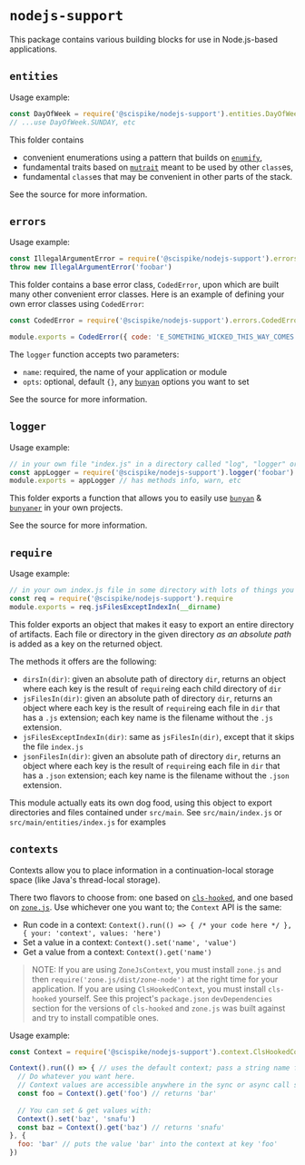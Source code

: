 # `nodejs-support`
This package contains various building blocks for use in Node.js-based applications.

## `entities`

Usage example:
```javascript
const DayOfWeek = require('@scispike/nodejs-support').entities.DayOfWeek
// ...use DayOfWeek.SUNDAY, etc
```

This folder contains
* convenient enumerations using a pattern that builds on [`enumify`](https://www.npmjs.com/package/enumify),
* fundamental traits based on [`mutrait`](https://www.npmjs.com/package/mutrait) meant to be used by other `class`es,
* fundamental `class`es that may be convenient in other parts of the stack.

See the source for more information.

## `errors`

Usage example:
```javascript
const IllegalArgumentError = require('@scispike/nodejs-support').errors.IllegalArgumentError
throw new IllegalArgumentError('foobar')
```

This folder contains a base error class, `CodedError`, upon which are built many other convenient error classes.
Here is an example of defining your own error classes using `CodedError`:

```javascript
const CodedError = require('@scispike/nodejs-support').errors.CodedError

module.exports = CodedError({ code: 'E_SOMETHING_WICKED_THIS_WAY_COMES' })
```

The `logger` function accepts two parameters:
* `name`: required, the name of your application or module
* `opts`: optional, default `{}`, any [`bunyan`](https://www.npmjs.com/package/bunyan) options you want to set

See the source for more information.

## `logger`

Usage example:
```javascript
// in your own file "index.js" in a directory called "log", "logger" or whatever
const appLogger = require('@scispike/nodejs-support').logger('foobar')
module.exports = appLogger // has methods info, warn, etc
```

This folder exports a function that allows you to easily use [`bunyan`](https://www.npmjs.com/package/bunyan) & [`bunyaner`](https://www.npmjs.com/package/bunyaner) in your own projects.

See the source for more information.

## `require`
Usage example:
```javascript
// in your own index.js file in some directory with lots of things you want to export
const req = require('@scispike/nodejs-support').require
module.exports = req.jsFilesExceptIndexIn(__dirname)
```

This folder exports an object that makes it easy to export an entire directory of artifacts.
Each file or directory in the given directory _as an absolute path_ is added as a key on the returned object.

The methods it offers are the following:
* `dirsIn(dir)`: given an absolute path of directory `dir`, returns an object where each key is the result of `require`ing each child directory of `dir`
* `jsFilesIn(dir)`: given an absolute path of directory `dir`, returns an object where each key is the result of `require`ing each file in `dir` that has a `.js` extension; each key name is the filename without the `.js` extension.
* `jsFilesExceptIndexIn(dir)`: same as `jsFilesIn(dir)`, except that it skips the file `index.js`
* `jsonFilesIn(dir)`: given an absolute path of directory `dir`, returns an object where each key is the result of `require`ing each file in `dir` that has a `.json` extension; each key name is the filename without the `.json` extension.

This module actually eats its own dog food, using this object to export directories and files contained under `src/main`.
See `src/main/index.js` or `src/main/entities/index.js` for examples

## `contexts`

Contexts allow you to place information in a continuation-local storage space (like Java's thread-local storage).

There two flavors to choose from: one based on [`cls-hooked`](https://www.npmjs.com/package/cls-hooked), and one based on [`zone.js`](https://www.npmjs.com/package/zone.js).
Use whichever one you want to; the `Context` API is the same:
* Run code in a context: `Context().run(() => { /* your code here */ }, { your: 'context', values: 'here')`
* Set a value in a context: `Context().set('name', 'value')`
* Get a value from a context: `Context().get('name')`

>NOTE:
If you are using `ZoneJsContext`, you must install `zone.js` and then `require('zone.js/dist/zone-node')` at the right time for your application.
If you are using `ClsHookedContext`, you must install `cls-hooked` yourself.
See this project's `package.json` `devDependencies` section for the versions of `cls-hooked` and `zone.js` was built against and try to install compatible ones.

Usage example:
```javascript
const Context = require('@scispike/nodejs-support').context.ClsHookedContext // or ZoneJsContext

Context().run(() => { // uses the default context; pass a string name for a custom context
  // Do whatever you want here.
  // Context values are accessible anywhere in the sync or async call stack:
  const foo = Context().get('foo') // returns 'bar'
  
  // You can set & get values with:
  Context().set('baz', 'snafu')
  const baz = Context().get('baz') // returns 'snafu'
}, {
  foo: 'bar' // puts the value 'bar' into the context at key 'foo'
})
```
